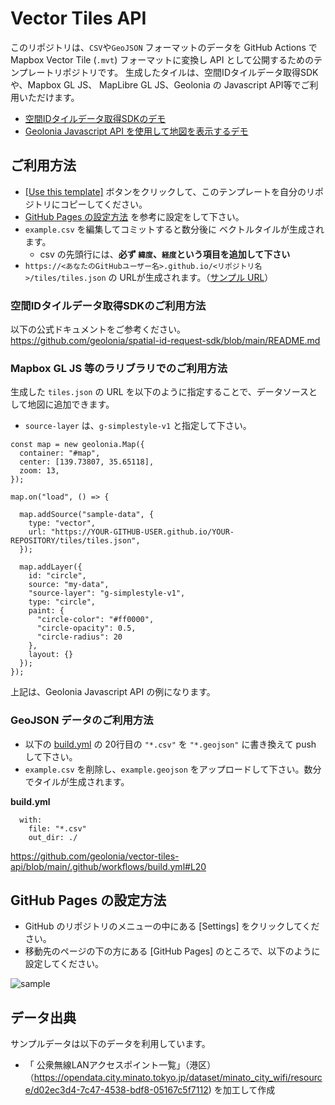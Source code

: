 # Vector Tiles API

このリポジトリは、`CSV`や`GeoJSON` フォーマットのデータを GitHub Actions で Mapbox Vector Tile (`.mvt`) フォーマットに変換し API として公開するためのテンプレートリポジトリです。
生成したタイルは、空間IDタイルデータ取得SDKや、Mapbox GL JS、 MapLibre GL JS、Geolonia の Javascript API等でご利用いただけます。

* [空間IDタイルデータ取得SDKのデモ](https://geolonia.github.io/spatial-id-request-sdk/)
* [Geolonia Javascript API を使用して地図を表示するデモ](https://codepen.io/naogify/pen/OJZGRQY) 


## ご利用方法

* [[Use this template]](https://github.com/naogify/vector-tiles-api/generate) ボタンをクリックして、このテンプレートを自分のリポジトリにコピーしてください。
* [GitHub Pages の設定方法](#github-pages-%E3%81%AE%E8%A8%AD%E5%AE%9A%E6%96%B9%E6%B3%95) を参考に設定をして下さい。
* `example.csv` を編集してコミットすると数分後に ベクトルタイルが生成されます。
  * csv の先頭行には、**必ず `緯度`、`経度`という項目を追加して下さい**
* `https://<あなたのGitHubユーザー名>.github.io/<リポジトリ名>/tiles/tiles.json` の URLが生成されます。（[サンプル URL](https://geolonia.github.io/vector-tiles-api/tiles/tiles.json)）



### 空間IDタイルデータ取得SDKのご利用方法

以下の公式ドキュメントをご参考ください。  
https://github.com/geolonia/spatial-id-request-sdk/blob/main/README.md


### Mapbox GL JS 等のラリブラリでのご利用方法

生成した `tiles.json` の URL を以下のように指定することで、データソースとして地図に追加できます。

* `source-layer` は、`g-simplestyle-v1` と指定して下さい。

```
const map = new geolonia.Map({
  container: "#map",
  center: [139.73807, 35.65118],
  zoom: 13,
});

map.on("load", () => {

  map.addSource("sample-data", {
    type: "vector",
    url: "https://YOUR-GITHUB-USER.github.io/YOUR-REPOSITORY/tiles/tiles.json",
  });

  map.addLayer({
    id: "circle",
    source: "my-data",
    "source-layer": "g-simplestyle-v1",
    type: "circle",
    paint: {
      "circle-color": "#ff0000",
      "circle-opacity": 0.5,
      "circle-radius": 20
    },
    layout: {}
  });
});
```
上記は、Geolonia Javascript API の例になります。

### GeoJSON データのご利用方法

* 以下の [build.yml](https://github.com/geolonia/vector-tiles-api/blob/main/.github/workflows/build.yml#L20) の 20行目の `"*.csv"` を `"*.geojson"` に書き換えて push して下さい。
* `example.csv` を削除し、`example.geojson` をアップロードして下さい。数分でタイルが生成されます。

**build.yml**
```
  with:
    file: "*.csv"
    out_dir: ./
```

https://github.com/geolonia/vector-tiles-api/blob/main/.github/workflows/build.yml#L20



## GitHub Pages の設定方法

* GitHub のリポジトリのメニューの中にある [Settings] をクリックしてください。
* 移動先のページの下の方にある [GitHub Pages] のところで、以下のように設定してください。

![sample](https://user-images.githubusercontent.com/8760841/195016374-3630ae80-b170-4d87-8e3d-88f5408e7a7b.png)

## データ出典

サンプルデータは以下のデータを利用しています。
- 「 公衆無線LANアクセスポイント一覧」（港区）（https://opendata.city.minato.tokyo.jp/dataset/minato_city_wifi/resource/d02ec3d4-7c47-4538-bdf8-05167c5f7112) を加工して作成
